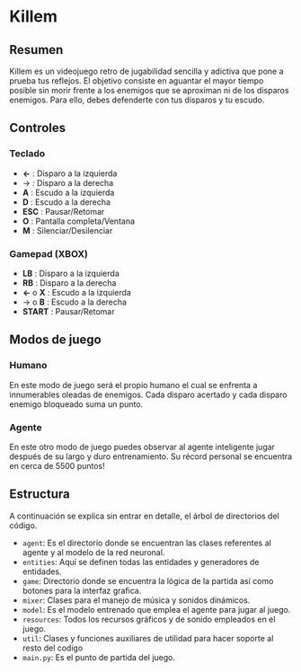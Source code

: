 # Killem

## Resumen

Killem es un videojuego retro de jugabilidad sencilla y adictiva que pone a prueba tus reflejos. El objetivo consiste en aguantar el mayor tiempo posible sin morir frente a los enemigos que se aproximan ni de los disparos enemigos. Para ello, debes defenderte con tus disparos y tu escudo.

## Controles

### Teclado

* **←** : Disparo a la izquierda
* → : Disparo a la derecha
* **A**  : Escudo a la izquierda
* **D**  : Escudo a la derecha
* **ESC** : Pausar/Retomar
* **O** : Pantalla completa/Ventana
* **M** : Silenciar/Desilenciar

### Gamepad (XBOX)

* **LB** : Disparo a la izquierda
* **RB** : Disparo a la derecha
* **←** o **X** : Escudo a la izquierda
* → o **B** : Escudo a la derecha
* **START** : Pausar/Retomar

## Modos de juego

### Humano

En este modo de juego será el propio humano el cual se enfrenta a innumerables oleadas de enemigos. Cada disparo acertado y cada disparo enemigo bloqueado suma un punto.

### Agente

En este otro modo de juego puedes observar al agente inteligente jugar después de su largo y duro entrenamiento. Su récord personal se encuentra en cerca de 5500 puntos!

## Estructura

A continuación se explica sin entrar en detalle, el árbol de directorios del código.

* `agent`: Es el directorio donde se encuentran las clases referentes al agente y al modelo de la red neuronal.
* `entities`: Aquí se definen todas las entidades y generadores de entidades.
* `game`: Directorio donde se encuentra la lógica de la partida así como botones para la interfaz grafica.
* `mixer`: Clases para el manejo de música y sonidos dinámicos.
* `model`: Es el modelo entrenado que emplea el agente para jugar al juego.
* `resources`: Todos los recursos gráficos y de sonido empleados en el juego.
* `util`: Clases y funciones auxiliares de utilidad para hacer soporte al resto del codigo
* `main.py`: Es el punto de partida del juego.